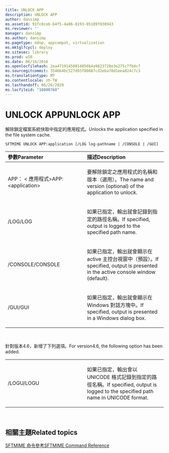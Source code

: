 ```yaml
---
title: UNLOCK APP
description: UNLOCK APP
author: dansimp
ms.assetid: 91fc8ceb-b4f5-4a06-8193-05189f830943
ms.reviewer: ''
manager: dansimp
ms.author: dansimp
ms.pagetype: mdop, appcompat, virtualization
ms.mktglfcycl: deploy
ms.sitesec: library
ms.prod: w10
ms.date: 06/16/2016
ms.openlocfilehash: 2ea47191450014856b4a9823728e3e275c7fb4cf
ms.sourcegitcommit: 354664bc527d93f80687cd2eba70d1eea024c7c3
ms.translationtype: MT
ms.contentlocale: zh-TW
ms.lasthandoff: 06/26/2020
ms.locfileid: "10800760"
---
```

# <span data-ttu-id="64d69-103">UNLOCK APP</span><span class="sxs-lookup"><span data-stu-id="64d69-103">UNLOCK APP</span></span>


<span data-ttu-id="64d69-104">解除鎖定檔案系統快取中指定的應用程式。</span><span class="sxs-lookup"><span data-stu-id="64d69-104">Unlocks the application specified in the file system cache.</span></span>

`SFTMIME UNLOCK APP:application [/LOG log-pathname | /CONSOLE | /GUI]`

<table>
<colgroup>
<col width="50%" />
<col width="50%" />
</colgroup>
<thead>
<tr class="header">
<th align="left"><span data-ttu-id="64d69-105">參數</span><span class="sxs-lookup"><span data-stu-id="64d69-105">Parameter</span></span></th>
<th align="left"><span data-ttu-id="64d69-106">描述</span><span class="sxs-lookup"><span data-stu-id="64d69-106">Description</span></span></th>
</tr>
</thead>
<tbody>
<tr class="odd">
<td align="left"><p><span data-ttu-id="64d69-107">APP： &lt; 應用程式&gt;</span><span class="sxs-lookup"><span data-stu-id="64d69-107">APP:&lt;application&gt;</span></span></p></td>
<td align="left"><p><span data-ttu-id="64d69-108">要解除鎖定之應用程式的名稱和版本（選用）。</span><span class="sxs-lookup"><span data-stu-id="64d69-108">The name and version (optional) of the application to unlock.</span></span></p></td>
</tr>
<tr class="even">
<td align="left"><p><span data-ttu-id="64d69-109">/LOG</span><span class="sxs-lookup"><span data-stu-id="64d69-109">/LOG</span></span></p></td>
<td align="left"><p><span data-ttu-id="64d69-110">如果已指定，輸出就會記錄到指定的路徑名稱。</span><span class="sxs-lookup"><span data-stu-id="64d69-110">If specified, output is logged to the specified path name.</span></span></p></td>
</tr>
<tr class="odd">
<td align="left"><p><span data-ttu-id="64d69-111">/CONSOLE</span><span class="sxs-lookup"><span data-stu-id="64d69-111">/CONSOLE</span></span></p></td>
<td align="left"><p><span data-ttu-id="64d69-112">如果已指定，輸出就會顯示在 active 主控台視窗中（預設）。</span><span class="sxs-lookup"><span data-stu-id="64d69-112">If specified, output is presented in the active console window (default).</span></span></p></td>
</tr>
<tr class="even">
<td align="left"><p><span data-ttu-id="64d69-113">/GUI</span><span class="sxs-lookup"><span data-stu-id="64d69-113">/GUI</span></span></p></td>
<td align="left"><p><span data-ttu-id="64d69-114">如果已指定，輸出就會顯示在 Windows 對話方塊中。</span><span class="sxs-lookup"><span data-stu-id="64d69-114">If specified, output is presented in a Windows dialog box.</span></span></p></td>
</tr>
</tbody>
</table>

 

<span data-ttu-id="64d69-115">針對版本4.6，新增了下列選項。</span><span class="sxs-lookup"><span data-stu-id="64d69-115">For version4.6, the following option has been added.</span></span>

<table>
<colgroup>
<col width="50%" />
<col width="50%" />
</colgroup>
<tbody>
<tr class="odd">
<td align="left"><p><span data-ttu-id="64d69-116">/LOGU</span><span class="sxs-lookup"><span data-stu-id="64d69-116">/LOGU</span></span></p></td>
<td align="left"><p><span data-ttu-id="64d69-117">如果已指定，輸出會以 UNICODE 格式記錄到指定的路徑名稱。</span><span class="sxs-lookup"><span data-stu-id="64d69-117">If specified, output is logged to the specified path name in UNICODE format.</span></span></p></td>
</tr>
</tbody>
</table>

 

## <span data-ttu-id="64d69-118">相關主題</span><span class="sxs-lookup"><span data-stu-id="64d69-118">Related topics</span></span>


[<span data-ttu-id="64d69-119">SFTMIME 命令參考</span><span class="sxs-lookup"><span data-stu-id="64d69-119">SFTMIME Command Reference</span></span>](sftmime--command-reference.md)

 

 





